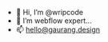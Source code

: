 - 👋 Hi, I’m @wripcode
- 🌱 I’m webflow expert...
- 📫 hello@gaurang.design

<!---
wripcode/wripcode is a ✨ special ✨ repository because its `README.md` (this file) appears on your GitHub profile.
You can click the Preview link to take a look at your changes.
--->
